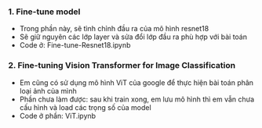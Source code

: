 ### 1. Fine-tune model
  - Trong phần này, sẽ tình chỉnh đầu ra của mô hình resnet18
  - Sẽ giữ nguyên các lớp layer và sửa đổi lớp đầu ra phù hợp với bài toán
  - Code ở: Fine-tune-Resnet18.ipynb
### 2. Fine-tuning Vision Transformer for Image Classification
  - Em cũng có sử dụng mô hình ViT của google để thực hiện bài toán phân loại ảnh của mình
  - Phần chưa làm được: sau khi train xong, em lưu mô hình thì em vẫn chưa cấu hình và load các trọng số của model
  - Code ở phần: ViT.ipynb
